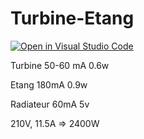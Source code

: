 # Turbine-Etang

[![Open in Visual Studio Code](https://open.vscode.dev/badges/open-in-vscode.svg)](https://open.vscode.dev/Baptou88/Turbine-Etang)


Turbine 50-60 mA 0.6w

Etang 180mA 0.9w

Radiateur 60mA 5v

210V, 11.5A => 2400W
